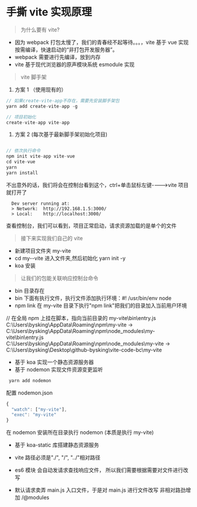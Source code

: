 # 手撕 vite 实现原理

> 为什么要有 vite?

- 因为 webpack 打包太慢了，我们的青春经不起等待。。。，vite 基于 vue 实现按需编译，快速启动的“非打包开发服务器”。
- webpack 需要进行先编译，放到内存
- vite 基于现代浏览器的原声模块系统 esmodule 实现

> vite 脚手架

1. 方案 1 （使用现有的）

```js
// 如果create-vite-app不存在，需要先安装脚手架包
yarn add create-vite-app -g

// 项目初始化
create-vite-app vite-app
```

1. 方案 2 (每次基于最新脚手架初始化项目)

```js

// 依次执行命令
npm init vite-app vite-vue
cd vite-vue
yarn
yarn install
```

不出意外的话，我们将会在控制台看到这个，ctrl+单击鼠标左键---->vite 项目就打开了

```
  Dev server running at:
  > Network:  http://192.168.1.5:3000/
  > Local:    http://localhost:3000/

```

查看控制台，我们可以看到，项目正常启动，请求资源加载的是单个的文件

> 接下来实现我们自己的 vite

- 新建项目文件夹 my-vite
- cd my--vite 进入文件夹,然后初始化 yarn init -y
- koa 安装

> 让我们的包能关联响应控制台命令

- bin 目录存在
- bin 下面有执行文件，执行文件添加执行环境：#! /usr/bin/env node
- npm link 在 my-vite 目录下执行"npm link"把我们的目录加入当前用户环境

// 在全局 npm 上挂在脚本，指向当前目录的 my-vite\bin\entry.js
C:\Users\bysking\AppData\Roaming\npm\my-vite -> C:\Users\bysking\AppData\Roaming\npm\node_modules\my-vite\bin\entry.js
C:\Users\bysking\AppData\Roaming\npm\node_modules\my-vite -> C:\Users\bysking\Desktop\github-bysking\vite-code-bc\my-vite

- 基于 koa 实现一个静态资源服务器
- 基于 nodemon 实现文件资源变更监听

```js
 yarn add nodemon
```

配置 nodemon.json

```js
{
  "watch": ["my-vite"],
  "exec": "my-vite"
}
```

在 nodemon 安装所在目录执行 nodemon (本质是执行 my-vite)

- 基于 koa-static 库搭建静态资源服务

- vite 路径必须是"./", "/", "../"相对路径
- es6 模块 会自动发请求查找响应文件， 所以我们需要根据需要对文件进行改写
- 默认请求卖弄 main.js 入口文件，于是对 main.js 进行文件改写 非相对路劲增加 /@modules
